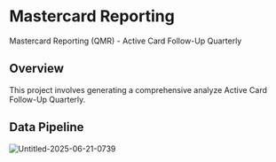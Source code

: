 # Mastercard Reporting
Mastercard Reporting (QMR) - Active Card Follow-Up Quarterly

## Overview
This project involves generating a comprehensive analyze Active Card Follow-Up Quarterly.

## Data Pipeline

![Untitled-2025-06-21-0739](https://github.com/user-attachments/assets/f91758db-af49-4acf-90af-fad1cb815309)

